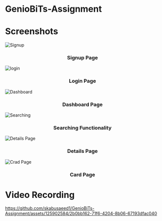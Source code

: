 # GenioBiTs-Assignment
# Screenshots

![Signup](https://github.com/skabusaeed1/GenioBiTs-Assignment/assets/125902584/6a270be6-bc0f-4f8e-86fd-13e12cb25e19)
<h3 align='center'>Signup Page</h3>


![login](https://github.com/skabusaeed1/GenioBiTs-Assignment/assets/125902584/02c148fa-027a-46e5-beb8-db4e35958770)
<h3 align='center'>Login Page</h3>


![Dashboard](https://github.com/skabusaeed1/GenioBiTs-Assignment/assets/125902584/f811b2da-2be0-4e67-a5bc-114ecce81a63)
<h3 align='center'>Dashboard Page</h3>

![Searching](https://github.com/skabusaeed1/GenioBiTs-Assignment/assets/125902584/7fe94523-53ab-484b-8864-8a6c16c0cb0a)
<h3 align='center'>Searching Functionality</h3>

![Details Page](https://github.com/skabusaeed1/GenioBiTs-Assignment/assets/125902584/2265740b-7d09-4f2d-b4ab-c76eb83fd11a)
<h3 align='center'>Details Page</h3>


![Crad Page](https://github.com/skabusaeed1/GenioBiTs-Assignment/assets/125902584/fd82a6b2-b96e-49e7-abb5-e618a88a1fc9)
<h3 align='center'>Card Page</h3>


# Video Recording

https://github.com/skabusaeed1/GenioBiTs-Assignment/assets/125902584/2b0bb162-71f6-4204-8b06-67193dfac040


















